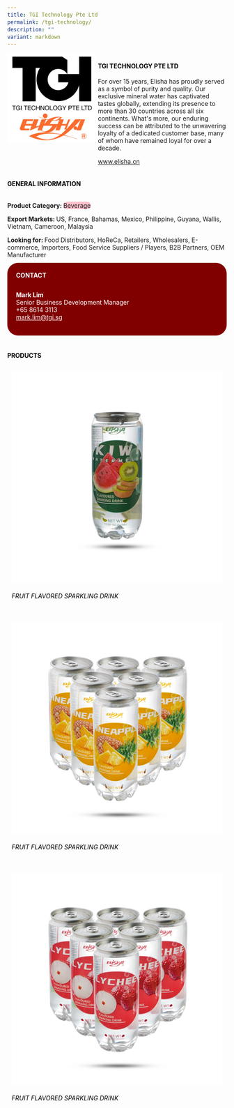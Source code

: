 ```yaml
---
title: TGI Technology Pte Ltd
permalink: /tgi-technology/
description: ""
variant: markdown
---
```

<div class="flex-paragraph">
	<div style="display: flex; flex-wrap: wrap;" class="flex-container">
		<div style="flex: 1 1 40%; display: block;" class="card sgds">
			<img src="/images/tgi_technology_logo.jpg">
		</div>
		<div style="flex: 1 1 58%; display: block; margin-left: 3px" class="card-sgds">
			<h4 style="text-transform: uppercase; color: black;"><b>TGI Technology Pte Ltd</b></h4>
			<p>For over 15 years, Elisha has proudly served as a symbol of purity and quality. Our exclusive mineral water has captivated tastes globally, extending its presence to more than 30 countries across all six continents. What's more, our enduring success can be attributed to the unwavering loyalty of a dedicated customer base, many of whom have remained loyal for over a decade.</p>
			<p><a target="_blank" href="https://www.elisha.cn">www.elisha.cn</a></p>
		</div>
	</div>
</div>

<h4 style="text-transform: uppercase; color: black;">
	<b>General Information</b>
</h4>
<div style="display: flex; flex-wrap: wrap;" class="flex-container">
	<div style="flex: 1 1 65%; display: block; align-self: stretch" class="card sgds">
		<div class="flex-paragraph">
			<p>
				<b>Product Category: </b>
				<span style="background-color: pink; border-radius: 10px;">Beverage</span>
			</p>
			<p>
				<b>Export Markets: </b>US, France, Bahamas, Mexico, Philippine, Guyana, Wallis, Vietnam, Cameroon, Malaysia
			</p>
			<p style="margin-bottom: 10px;">
				<b>Looking for: </b>Food Distributors, HoReCa, Retailers, Wholesalers, E-commerce, Importers, Food Service Suppliers / Players, B2B Partners, OEM Manufacturer
			</p>
		</div>
	</div>
	<div style="flex: 1 1 35%; padding: 10px; display: block; background-color: maroon; border-radius: 25px; align-self: center;" class="card sgds">
		<h4 style="color: white; margin-top: 10px; margin-left: 10px;">CONTACT</h4>
		<div class="flex-paragraph">
			<p style="padding: 10px; color: white;">
				<b>Mark Lim</b>
				<br>Senior Business Development Manager<br>+65 8614 3113<br>
				<a style="color: white;" href="mailto:mark.lim@tgi.sg">mark.lim@tgi.sg</a>
			</p>
		</div>
	</div>
</div>
<br>
<h4 style="text-transform: uppercase; color: black;">
	<b>Products</b>
</h4>
<div style="display: flex; flex-wrap: wrap;">
	<div style="flex: 1 1 47%; margin: 10px; display: block;" class="card sgds">
		<div style="display: block;" class="flex-image">
			<img src="/images/tgi_technology_product_01.jpg">
		</div>
		<div class="flex-paragraph">
			<h6 style="text-transform: uppercase; color: black;">Fruit Flavored Sparkling Drink</h6>
		</div>
	</div>
	<div style="flex: 1 1 47%; margin: 10px; display: block;" class="card sgds">
		<div style="display: block;" class="flex-image">
			<img src="/images/tgi_technology_product_02.jpg">
		</div>
		<div class="flex-paragraph">
			<h6 style="text-transform: uppercase; color: black;">Fruit Flavored Sparkling Drink</h6>
		</div>
	</div>
	<div style="flex: 1 1 47%; margin: 10px; display: block;" class="card sgds">
		<div style="display: block;" class="flex-image">
			<img src="/images/tgi_technology_product_03.jpg">
		</div>
		<div class="flex-paragraph">
			<h6 style="text-transform: uppercase; color: black;">Fruit Flavored Sparkling Drink</h6>
		</div>
	</div>
</div>